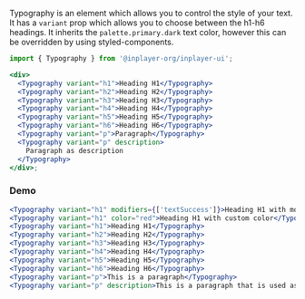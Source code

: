 Typography is an element which allows you to control the style of your text.
It has a `variant` prop which allows you to choose between the h1-h6 headings.
It inherits the `palette.primary.dark` text color, however this can be overridden by
using styled-components.

```jsx static
import { Typography } from '@inplayer-org/inplayer-ui';

<div>
  <Typography variant="h1">Heading H1</Typography>
  <Typography variant="h2">Heading H2</Typography>
  <Typography variant="h3">Heading H3</Typography>
  <Typography variant="h4">Heading H4</Typography>
  <Typography variant="h5">Heading H5</Typography>
  <Typography variant="h6">Heading H6</Typography>
  <Typography variant="p">Paragraph</Typography>
  <Typography variant="p" description>
    Paragraph as description
  </Typography>
</div>;
```

### Demo

```jsx
<Typography variant="h1" modifiers={['textSuccess']}>Heading H1 with modifiers</Typography>
<Typography variant="h1" color="red">Heading H1 with custom color</Typography>
<Typography variant="h1">Heading H1</Typography>
<Typography variant="h2">Heading H2</Typography>
<Typography variant="h3">Heading H3</Typography>
<Typography variant="h4">Heading H4</Typography>
<Typography variant="h5">Heading H5</Typography>
<Typography variant="h6">Heading H6</Typography>
<Typography variant="p">This is a paragraph</Typography>
<Typography variant="p" description>This is a paragraph that is used as a description</Typography>
```
